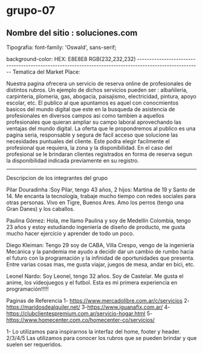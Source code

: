 # grupo-07

## Nombre del sitio : soluciones.com

Tipografia:
font-family: 'Oswald', sans-serif;

 <link rel="preconnect" href="https://fonts.googleapis.com">
<link rel="preconnect" href="https://fonts.gstatic.com" crossorigin>
<link href="https://fonts.googleapis.com/css2?family=Oswald:wght@200&display=swap" rel="stylesheet">
background-color:
HEX: E8E8E8
RGB(232,232,232)
--------------------------------------------------------------------------------------------------------
Tematica del Market Place:

Nuestra pagina ofrecera un servicio de reserva online de profesionales de distintos rubros. Un ejemplo de dichos servicios pueden ser : albañileria, carpinteria, plomeria, gas, abogacia, paisajismo, electricidad, pintura, apoyo escolar, etc.
El publico al que apuntamos es aquel con conocmientos basicos del mundo digital que este en la busqueda de asistencia de profesionales en diversos campos asi como tambien a aquellos profesionales que quieran ampliar su campo laboral aprovechando las ventajas del mundo digital.
La oferta que le propondremos al publico es una pagina seria, responsable y segura de facil acceso que solucione las necesidades puntuales del cliente. Este podra elegir facilmente el profesional que requiera, la zona y la disponibilidad.
En el caso del profesional se le brindaran clientes registrados en forma de reserva segun la disponibilidad indicada previamente en su registro.

---

Descripcion de los integrantes del grupo

Pilar Douradinha :Soy Pilar, tengo 43 años, 2 hijos: Martina de 19 y Santo de 14. Me encanta la tecnología, trabaje mucho tiempo con redes sociales para otras personas.
Vivo en Tigre, Buenos Ares. Amo los perros (tengo una Gran Danes) y los caballos.

Paulina Gómez: Hola, me llamo Paulina y soy de Medellín Colombia, tengo 23 años y estoy estudiando ingeniería de diseño de producto, me gusta mucho hacer ejercicio y aprender de todo un poco.

Diego Kleiman: Tengo 29 soy de CABA, Villa Crespo, vengo de la ingeniería Mecánica y la pandemia me ayudo a decidir dar un cambio de rumbo hacia el futuro con la programación y la infinidad de oportunidades que presenta. Entre varias cosas mas, me gusta viajar, juegos de mesa, andar en bici, etc.

Leonel Nardo: Soy Leonel, tengo 32 años. Soy de Castelar. Me gusta el anime, los videojuegos y el futbol. Esta es mi primera experiencia en programación!!!!!

Paginas de Referencia
1- https://www.mercadolibre.com.ar/c/servicios
2- https://maridosdealquiler.net/
3-https://www.iguanafix.com.ar/
4-https://clubclientespremium.com.ar/servicio-hogar.html
5-https://www.homecenter.com.co/homecenter-co/servicios/

1- Lo utilizamos para inspirarnos la interfaz del home, footer y header.
2/3/4/5 Las utilizamos para conocer los rubros que se pueden brindar y que suelen ser requeridos.
